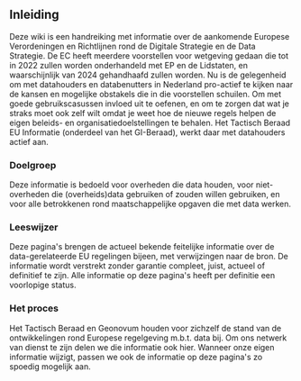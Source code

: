 ## Inleiding

Deze wiki is een handreiking met informatie over de aankomende Europese Verordeningen en Richtlijnen rond de Digitale Strategie en de Data Strategie. De EC heeft meerdere voorstellen voor wetgeving gedaan die tot in 2022 zullen worden onderhandeld met EP en de Lidstaten, en waarschijnlijk van 2024 gehandhaafd zullen worden. Nu is de gelegenheid om met datahouders en databenutters in Nederland pro-actief te kijken naar de kansen en mogelijke obstakels die in die voorstellen schuilen. Om met goede gebruikscasussen invloed uit te oefenen, en om te zorgen dat wat je straks moet ook zelf wilt omdat je weet hoe de nieuwe regels helpen de eigen beleids- en organisatiedoelstellingen te behalen. Het Tactisch Beraad EU Informatie (onderdeel van het GI-Beraad), werkt daar met datahouders actief aan.

### Doelgroep

Deze informatie is bedoeld voor overheden die data houden, voor niet-overheden die (overheids)data gebruiken of zouden willen gebruiken, en voor alle betrokkenen rond maatschappelijke opgaven die met data werken.

### Leeswijzer

Deze pagina's brengen de actueel bekende feitelijke informatie over de data-gerelateerde EU regelingen bijeen, met verwijzingen naar de bron. De informatie wordt verstrekt zonder garantie compleet, juist, actueel of definitief te zijn. Alle informatie op deze pagina's heeft per definitie een voorlopige status.

### Het proces

Het Tactisch Beraad en Geonovum houden voor zichzelf de stand van de ontwikkelingen rond Europese regelgeving m.b.t. data bij. Om ons netwerk van dienst te zijn delen we die informatie ook hier. Wanneer onze eigen informatie wijzigt, passen we ook de informatie op deze pagina's zo spoedig mogelijk aan.
